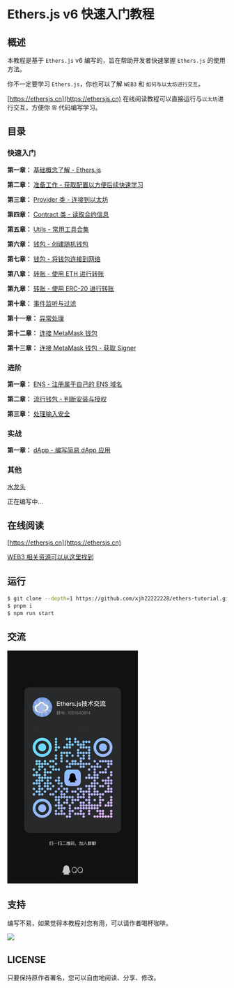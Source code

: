 # Ethers.js v6 快速入门教程

## 概述

本教程是基于 `Ethers.js` v6 编写的，旨在帮助开发者快速掌握 `Ethers.js` 的使用方法。

你不一定要学习 `Ethers.js`，你也可以了解 `WEB3` 和 `如何与以太坊进行交互`。

[https://ethersjs.cn](https://ethersjs.cn) 在线阅读教程可以直接运行与`以太坊`进行交互，方便你 `零` 代码编写学习。

## 目录

### 快速入门

**第一章：** [基础概念了解 - Ethers.js](./docs/basic/index.md)

**第二章：** [准备工作 - 获取配置以方便后续快速学习](./docs/ready/index.md)

**第三章：** [Provider 类 - 连接到以太坊](./docs/provider/index.mdx)

**第四章：** [Contract 类 - 读取合约信息](./docs/contract/index.mdx)

**第五章：** [Utils - 常用工具合集](./docs/utils/index.md)

**第六章：** [钱包 - 创建随机钱包](./docs/wallet/createWallet.mdx)

**第七章：** [钱包 - 将钱包连接到网络](./docs/wallet/connectWalletProvider.mdx)

**第八章：** [转账 - 使用 ETH 进行转账](./docs/transaction/transactionEth.mdx)

**第九章：** [转账 - 使用 ERC-20 进行转账](./docs/transaction/transactionERC20.mdx)

**第十章：** [事件监听与过滤](./docs/events/index.mdx)

**第十一章：** [异常处理](./docs/exception/index.mdx)

**第十二章：** [连接 MetaMask 钱包](./docs/metaMask/index.mdx)

**第十三章：** [连接 MetaMask 钱包 - 获取 Signer](./docs/metaMask/index.mdx)

### 进阶

**第一章：** [ENS - 注册属于自己的 ENS 域名](./docs/advanced/ens/index.md)

**第二章：** [流行钱包 - 判断安装与授权](./docs/advanced/multipleWallets/index.mdx)

**第三章：** [处理输入安全](./docs/advanced/security/index.mdx)

### 实战

**第一章：** [dApp - 编写简易 dApp 应用](./docs/combat/dApp/index.mdx)

### 其他

[水龙头](./docs/other/faucet/index.md)

正在编写中...

## 在线阅读

[https://ethersjs.cn](https://ethersjs.cn)

[WEB3 相关资源可以从这里找到](https://nav3.cn/#/?id=25)

## 运行

```bash
$ git clone --depth=1 https://github.com/xjh22222228/ethers-tutorial.git
$ pnpm i
$ npm run start
```

## 交流

<img src="./media/qq.jpg" width="300">

## 支持

编写不易，如果觉得本教程对您有用，可以请作者喝杯咖啡。

<img src="https://gcore.jsdelivr.net/gh/xjh22222228/public@gh-pages/img/32.png" width="600">

## LICENSE

只要保持原作者署名，您可以自由地阅读、分享、修改。

